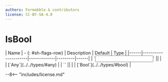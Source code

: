 ```yaml
---
authors: Formabble & contributors
license: CC-BY-SA-4.0
---
```



# IsBool

<div class="sh-parameters" markdown="1">
| Name | - {: #sh-flags-row} | Description | Default | Type |
|------|---------------------|-------------|---------|------|
| `<input>` || | | [`Any`](../../types/#any) |
| `<output>` || | | [`Bool`](../../types/#bool) |

</div>



--8<-- "includes/license.md"

